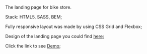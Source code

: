 The landing page for bike store. 

Stack: HTML5, SASS, BEM;

Fully responsive layout was made by using CSS Grid and Flexbox;

Design of the landing page you could find [here](https://www.figma.com/file/nHz8bflIwJaWP3P99vKTH5/miami_home_new);

Click the link to see [Demo](https://githi54.github.io/layout_miami/);
